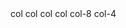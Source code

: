 <Container layout="flex">
    <Row>
        <Col>col</Col>
        <Col>col</Col>
        <Col>col</Col>
        <Col>col</Col>
    </Row>
    <Row>
        <Col width={8}>col-8</Col>
        <Col width={4}>col-4</Col>
    </Row>
</Container>
